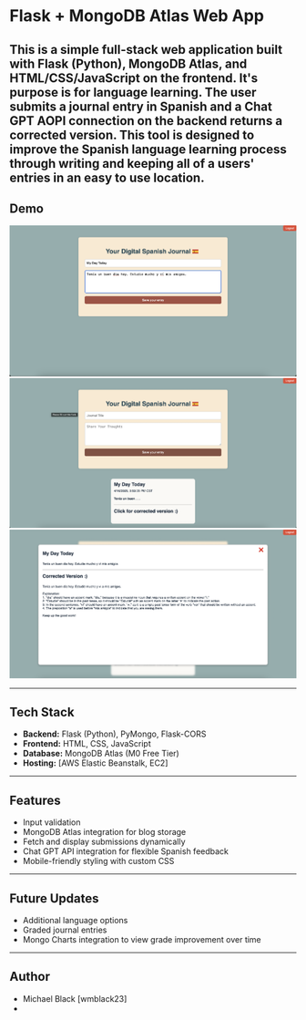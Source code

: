 # Flask + MongoDB Atlas Web App

This is a simple full-stack web application built with **Flask** (Python), **MongoDB Atlas**, and **HTML/CSS/JavaScript** on the frontend. 
It's purpose is for **language learning**. The user submits a journal entry in Spanish and a Chat GPT AOPI connection on the backend returns a corrected version. This tool is designed to improve the Spanish language learning process through writing and keeping all of a users' entries in an easy to use location.
---

## Demo

![App Screenshot-1](static/images/post-blog.png)
![App Screenshot-2](static/images/view-blog.png)
![App Screenshot-3](static/images/expanded-blog.png)

<!-- Link to Deployed Version -->
<!-- Deployed Version: [Digital Spanish Journal](http://digital-spanish-journal-env.eba-rezgy8bx.us-east-1.elasticbeanstalk.com/) -->

---

## Tech Stack

- **Backend:** Flask (Python), PyMongo, Flask-CORS
- **Frontend:** HTML, CSS, JavaScript
- **Database:** MongoDB Atlas (M0 Free Tier)
- **Hosting:** [AWS Elastic Beanstalk, EC2]

---

## Features

- Input validation
- MongoDB Atlas integration for blog storage
- Fetch and display submissions dynamically
- Chat GPT API integration for flexible Spanish feedback
- Mobile-friendly styling with custom CSS

---

## Future Updates
- Additional language options
- Graded journal entries
- Mongo Charts integration to view grade improvement over time

---

## Author
- Michael Black [wmblack23]
- 


